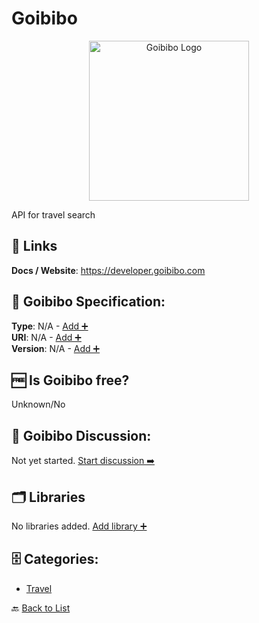 # Goibibo
<p align="center">
    <img width="256" src="https://raw.githubusercontent.com/apis-list/apis-list/main/apis/goibibo/logo_256x256.png" alt="Goibibo Logo"/>
</p>
API for travel search

##  🔗 Links
**Docs / Website**: https://developer.goibibo.com

## 🧬 Goibibo Specification:
**Type**: N/A - [Add ➕](https://github.com/apis-list/apis-list/edit/main/apis/goibibo/goibibo.yaml)  
**URI**: N/A - [Add ➕](https://github.com/apis-list/apis-list/edit/main/apis/goibibo/goibibo.yaml)  
**Version**: N/A - [Add ➕](https://github.com/apis-list/apis-list/edit/main/apis/goibibo/goibibo.yaml)

## 🆓 Is Goibibo free?
 Unknown/No 

## 💬 Goibibo Discussion:
Not yet started. [Start discussion ➡️](https://github.com/apis-list/apis-list/discussions/new)

## 🗂️ Libraries

No libraries added. [Add library ➕](https://github.com/apis-list/apis-list/edit/main/apis/goibibo/goibibo.yaml)    


## 🗄️ Categories:
- [Travel](https://github.com/apis-list/apis-list#travel-)

🔙  [Back to List](https://github.com/apis-list/apis-list)

